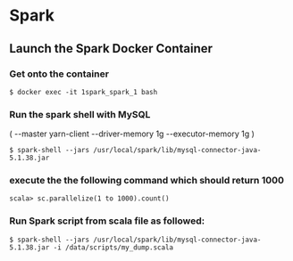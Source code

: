 # Spark

## Launch the Spark Docker Container

### Get onto the container
```
$ docker exec -it 1spark_spark_1 bash
```

### Run the spark shell with MySQL    
( --master yarn-client  --driver-memory 1g --executor-memory 1g )

```
$ spark-shell --jars /usr/local/spark/lib/mysql-connector-java-5.1.38.jar
```

### execute the the following command which should return 1000
```
scala> sc.parallelize(1 to 1000).count()
```
### Run Spark script from scala file as followed:
```
$ spark-shell --jars /usr/local/spark/lib/mysql-connector-java-5.1.38.jar -i /data/scripts/my_dump.scala
```
